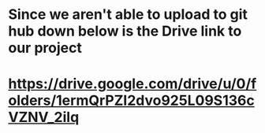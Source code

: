 # Since we aren't able to upload to git hub down below is the Drive link to our project
# https://drive.google.com/drive/u/0/folders/1ermQrPZI2dvo925L09S136cVZNV_2ilq
